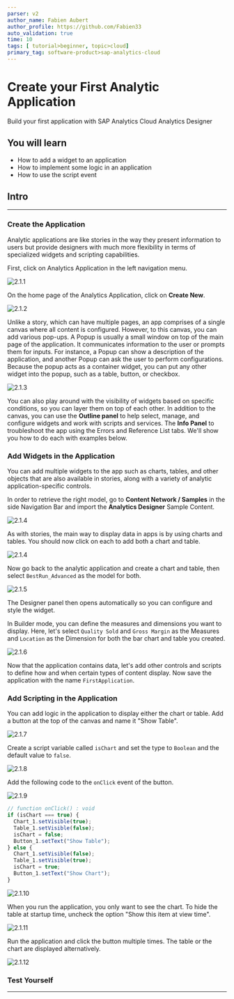 ```yaml
---
parser: v2
author_name: Fabien Aubert
author_profile: https://github.com/Fabien33
auto_validation: true
time: 10
tags: [ tutorial>beginner, topic>cloud]
primary_tag: software-product>sap-analytics-cloud
---
```


# Create your First Analytic Application
<!-- description --> Build your first application with SAP Analytics Cloud Analytics Designer

<!-- ## Prerequisites
 - Prerequisite 1
 - Prerequisite 2 -->

## You will learn
  - How to add a widget to an application
  - How to implement some logic in an application
  - How to use the script event

## Intro
<!-- Add additional information: Background information, longer prerequisites -->

---

### Create the Application


Analytic applications are like stories in the way they present information to users but provide designers with much more flexibility in terms of specialized widgets and scripting capabilities.

First, click on Analytics Application in the left navigation menu.

![2.1.1](2.1.1.jpg)

On the home page of the Analytics Application, click on **Create New**.

![2.1.2](2.1.2.jpg)

Unlike a story, which can have multiple pages, an app comprises of a single canvas where all content is configured. However, to this canvas, you can add various pop-ups. A Popup is usually a small window on top of the main page of the application. It communicates information to the user or prompts them for inputs. For instance, a Popup can show a description of the application, and another Popup can ask the user to perform configurations. Because the popup acts as a container widget, you can put any other widget into the popup, such as a table, button, or checkbox.

![2.1.3](2.1.3.2.jpg)

You can also play around with the visibility of widgets based on specific conditions, so you can layer them on top of each other. In addition to the canvas, you can use the **Outline panel** to help select, manage, and configure widgets and work with scripts and services. The **Info Panel** to troubleshoot the app using the Errors and Reference List tabs. We'll show you how to do each with examples below.


### Add Widgets in the Application


You can add multiple widgets to the app such as charts, tables, and other objects that are also available in stories, along with a variety of analytic application-specific controls.

In order to retrieve the right model, go to **Content Network / Samples** in the side Navigation Bar and import the **Analytics Designer** Sample Content.

![2.1.4](2.1.4.jpg)

As with stories, the main way to display data in apps is by using charts and tables. You should now click on each to add both a chart and table.

![2.1.4](2.1.4.2.png)

Now go back to the analytic application and create a chart and table, then select `BestRun_Advanced` as the model for both.

![2.1.5](2.1.5.png)

The Designer panel then opens automatically so you can configure and style the widget.  

In Builder mode, you can define the measures and dimensions you want to display. Here, let's select `Quality Sold` and `Gross Margin` as the Measures and `Location` as the Dimension for both the bar chart and table you created.  

![2.1.6](2.1.6.jpg)

Now that the application contains data, let's add other controls and scripts to define how and when certain types of content display. Now save the application with the name `FirstApplication`.



### Add Scripting in the Application


You can add logic in the application to display either the chart or table. Add a button at the top of the canvas and name it "Show Table".

![2.1.7](2.1.7.jpg)

Create a script variable called `isChart` and set the type to `Boolean` and the default value to `false`.

![2.1.8](2.1.8.jpg)

Add the following code to the `onClick` event of the button.

![2.1.9](2.1.9.jpg)

``` JavaScript
// function onClick() : void
if (isChart === true) {
  Chart_1.setVisible(true);
  Table_1.setVisible(false);
  isChart = false;
  Button_1.setText("Show Table");
} else {
  Chart_1.setVisible(false);
  Table_1.setVisible(true);
  isChart = true;
  Button_1.setText("Show Chart");
}
```

![2.1.10](2.1.10.jpg)

When you run the application, you only want to see the chart. To hide the table at startup time, uncheck the option "Show this item at view time".

![2.1.11](2.1.11.jpg)

Run the application and click the button multiple times. The table or the chart are displayed alternatively.

![2.1.12](2.1.12.gif)


### Test Yourself




---
